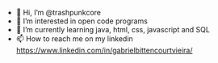 - 👋 Hi, I’m @trashpunkcore
- 👀 I’m interested in open code programs 
- 🌱 I’m currently learning java, html, css, javascript and SQL
- 📫 How to reach me on my linkedin https://www.linkedin.com/in/gabrielbittencourtvieira/

<!---
trashpunkcore/trashpunkcore is a ✨ special ✨ repository because its `README.md` (this file) appears on your GitHub profile.
You can click the Preview link to take a look at your changes.
--->
